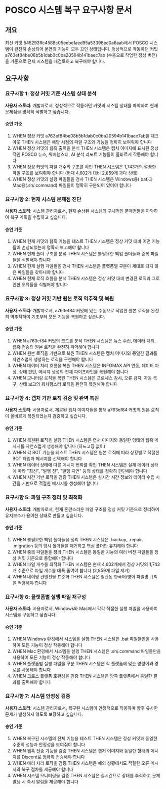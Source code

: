 # POSCO 시스템 복구 요구사항 문서

## 개요

최신 커밋 545293ffc4588c05eebefaed95a53398ec0a6aab에서 POSCO 시스템이 완전히 손상되어 본연의 기능이 모두 꼬인 상태입니다. 정상적으로 작동하던 커밋 a763ef84be08b5b1dab0c0ba20594b141baec7ab (수동으로 작업한 정상 버전)을 기준으로 전체 시스템을 재검토하고 복구해야 합니다.

## 요구사항

### 요구사항 1: 정상 커밋 기준 시스템 상태 분석

**사용자 스토리:** 개발자로서, 정상적으로 작동하던 커밋의 시스템 상태를 파악하여 현재 문제점을 명확히 식별하고 싶습니다.

#### 승인 기준
1. WHEN 정상 커밋 a763ef84be08b5b1dab0c0ba20594b141baec7ab을 체크아웃 THEN 시스템은 해당 시점의 파일 구조와 기능을 정확히 보여줘야 합니다
2. WHEN 정상 커밋의 웹훅 출력을 분석 THEN 시스템은 캡처 이미지에 표시된 정상적인 POSCO 뉴스, 워치햄스터, AI 분석 리포트 기능들이 올바르게 작동해야 합니다
3. WHEN 정상 커밋의 파일 개수와 구조를 확인 THEN 시스템은 1,743개의 깔끔한 파일 구조를 보여줘야 합니다 (현재 4,602개 대비 2,859개 과다 상태)
4. WHEN 정상 커밋의 실행 파일들을 검사 THEN 시스템은 Windows용(.bat)과 Mac용(.sh/.command) 파일들이 명확히 구분되어 있어야 합니다

### 요구사항 2: 현재 시스템 문제점 진단

**사용자 스토리:** 시스템 관리자로서, 현재 손상된 시스템의 구체적인 문제점들을 파악하여 복구 계획을 수립하고 싶습니다.

#### 승인 기준
1. WHEN 현재 커밋의 웹훅 기능을 테스트 THEN 시스템은 정상 커밋 대비 어떤 기능들이 손상되었는지 명확히 보고해야 합니다
2. WHEN 현재 폴더 구조를 분석 THEN 시스템은 불필요한 백업 폴더들과 중복 파일들을 식별해야 합니다
3. WHEN 현재 실행 파일들을 검사 THEN 시스템은 플랫폼별 구분이 제대로 되지 않은 파일들을 찾아내야 합니다
4. WHEN 현재 로직 흐름을 분석 THEN 시스템은 정상 커밋 대비 변경된 로직과 그로 인한 오류들을 식별해야 합니다

### 요구사항 3: 정상 커밋 기반 원본 로직 역추적 및 복원

**사용자 스토리:** 개발자로서, a763ef84 커밋에 있는 수동으로 작업한 원본 로직을 완전히 역추적하여 기초부터 모든 기능을 복원하고 싶습니다.

#### 승인 기준
1. WHEN a763ef84 커밋의 코드를 분석 THEN 시스템은 뉴스 수집, 데이터 처리, 웹훅 전송의 원본 로직을 완전히 파악해야 합니다
2. WHEN 원본 로직을 기반으로 복원 THEN 시스템은 캡처 이미지와 동일한 결과를 자연스럽게 생성하는 로직을 구현해야 합니다
3. WHEN 데이터 처리 흐름을 복원 THEN 시스템은 INFOMAX API 연동, 데이터 파싱, 상태 판단, 메시지 생성의 전체 파이프라인을 복원해야 합니다
4. WHEN 모니터링 로직을 복원 THEN 시스템은 프로세스 감시, 오류 감지, 자동 복구, 상태 보고의 워치햄스터 로직을 완전히 복원해야 합니다

### 요구사항 4: 캡처 기반 로직 검증 및 완벽 복원

**사용자 스토리:** 사용자로서, 제공된 캡처 이미지들을 통해 a763ef84 커밋의 원본 로직이 올바르게 복원되었는지 검증하고 싶습니다.

#### 승인 기준
1. WHEN 복원된 로직을 실행 THEN 시스템은 캡처 이미지와 동일한 형태의 웹훅 메시지를 자연스럽게 생성해야 합니다 (하드코딩 없이)
2. WHEN 각 BOT 기능을 테스트 THEN 시스템은 원본 로직에 따라 상황별로 적절한 BOT 타입과 메시지를 선택해야 합니다
3. WHEN 데이터 상태에 따른 메시지 변화를 확인 THEN 시스템은 실제 데이터 상태에 따라 "최신", "발행 전", "발행 지연" 등의 상태를 정확히 판단해야 합니다
4. WHEN 시간 기반 로직을 검증 THEN 시스템은 실시간 시간 정보와 데이터 수집 시간을 기반으로 적절한 메시지를 생성해야 합니다

### 요구사항 5: 파일 구조 정리 및 최적화

**사용자 스토리:** 개발자로서, 현재 혼란스러운 파일 구조를 정상 커밋 기준으로 정리하여 유지보수가 용이한 상태로 만들고 싶습니다.

#### 승인 기준
1. WHEN 불필요한 백업 폴더들을 정리 THEN 시스템은 .backup, .repair, .migration 등의 임시 폴더들을 제거하고 핵심 폴더만 유지해야 합니다
2. WHEN 중복 파일들을 정리 THEN 시스템은 동일한 기능의 여러 버전 파일들을 정상 커밋 기준으로 통합해야 합니다
3. WHEN 파일 개수를 최적화 THEN 시스템은 현재 4,602개에서 정상 커밋의 1,743개 수준으로 파일 개수를 대폭 줄여야 합니다 (2,859개 파일 제거)
4. WHEN 네이밍 컨벤션을 표준화 THEN 시스템은 일관된 한국어/영어 파일명 규칙을 적용해야 합니다

### 요구사항 6: 플랫폼별 실행 파일 재구성

**사용자 스토리:** 사용자로서, Windows와 Mac에서 각각 적절한 실행 파일을 사용하여 시스템을 구동하고 싶습니다.

#### 승인 기준
1. WHEN Windows 환경에서 시스템을 실행 THEN 시스템은 .bat 파일들만을 사용하여 모든 기능이 정상 작동해야 합니다
2. WHEN Mac 환경에서 시스템을 실행 THEN 시스템은 .sh/.command 파일들만을 사용하여 모든 기능이 정상 작동해야 합니다
3. WHEN 플랫폼별 실행 파일을 구분 THEN 시스템은 각 플랫폼에 맞는 명령어와 경로를 사용해야 합니다
4. WHEN 크로스 플랫폼 호환성을 검증 THEN 시스템은 양쪽 플랫폼에서 동일한 결과를 출력해야 합니다

### 요구사항 7: 시스템 안정성 검증

**사용자 스토리:** 시스템 관리자로서, 복구된 시스템이 안정적으로 작동하며 향후 유사한 문제가 발생하지 않도록 보장하고 싶습니다.

#### 승인 기준
1. WHEN 복구된 시스템의 전체 기능을 테스트 THEN 시스템은 정상 커밋과 동일한 수준의 성능과 안정성을 보여줘야 합니다
2. WHEN 웹훅 전송 기능을 검증 THEN 시스템은 캡처 이미지와 동일한 형태의 메시지를 Discord로 정확히 전송해야 합니다
3. WHEN 에러 처리 로직을 검증 THEN 시스템은 예외 상황에서도 적절한 오류 메시지와 복구 절차를 제공해야 합니다
4. WHEN 시스템 모니터링을 검증 THEN 시스템은 실시간으로 상태를 추적하고 문제 발생 시 즉시 알림을 제공해야 합니다